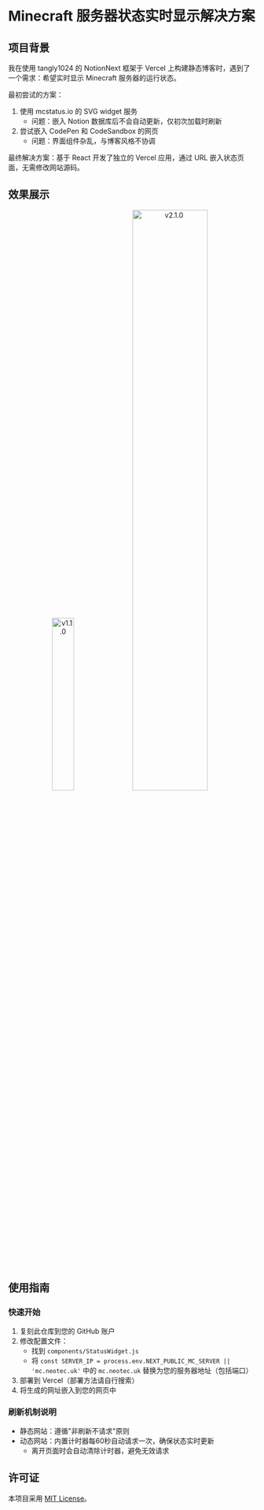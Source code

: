 # Minecraft 服务器状态实时显示解决方案

## 项目背景

我在使用 tangly1024 的 NotionNext 框架于 Vercel 上构建静态博客时，遇到了一个需求：希望实时显示 Minecraft 服务器的运行状态。

最初尝试的方案：
1. 使用 mcstatus.io 的 SVG widget 服务
   - 问题：嵌入 Notion 数据库后不会自动更新，仅初次加载时刷新
2. 尝试嵌入 CodePen 和 CodeSandbox 的网页
   - 问题：界面组件杂乱，与博客风格不协调

最终解决方案：基于 React 开发了独立的 Vercel 应用，通过 URL 嵌入状态页面，无需修改网站源码。

## 效果展示

<center class='img'>
    <img title="v1.1.0" src="https://github.com/user-attachments/assets/fbbb038c-5e09-4646-b0f5-ac3669f92f15" width="30%">
    <img title="v2.1.0" src="https://github.com/user-attachments/assets/a8f92fb0-26f6-47eb-bf43-50dc45aef377" width="55%">
</center>

## 使用指南

### 快速开始
1. 复刻此仓库到您的 GitHub 账户
2. 修改配置文件：
   - 找到 `components/StatusWidget.js`
   - 将 `const SERVER_IP = process.env.NEXT_PUBLIC_MC_SERVER || 'mc.neotec.uk'` 中的 `mc.neotec.uk` 替换为您的服务器地址（包括端口）
3. 部署到 Vercel（部署方法请自行搜索）
4. 将生成的网址嵌入到您的网页中

### 刷新机制说明
- 静态网站：遵循"非刷新不请求"原则
- 动态网站：内置计时器每60秒自动请求一次，确保状态实时更新
  - 离开页面时会自动清除计时器，避免无效请求

## 许可证
本项目采用 [MIT License](https://opensource.org/licenses/MIT)。